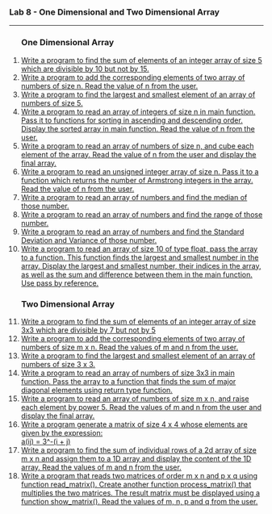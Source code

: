 ### Lab 8 - One Dimensional and Two Dimensional Array

---

<ol>
  <h3>One Dimensional Array</h3>

  <li>
    <a href="./1d-array/p01.c">
    Write a program to find the sum of elements of an integer array of size 5 which are divisible by 10 but not by 15.
    </a>
  </li>
    
  <li>
    <a href="./1d-array/p02.c">
    Write a program to add the corresponding elements of two array of numbers of size n. Read the value of n from the user.
    </a>
  </li>
     
  <li>
    <a href="./1d-array/p03.c">Write a program to find the largest and smallest element of an array of numbers of size 5.</a>
  </li>
    
  <li>
    <a href="./1d-array/p04.c">
    Write a program to read an array of integers of size n in main function. Pass it to functions for sorting in ascending and descending order. Display the sorted array in main function. Read the value of n from the user.
    </a>
  </li>
  
  <li>
    <a href="./1d-array/p05.c">
    Write a program to read an array of numbers of size n, and cube each element of the array.
    Read the value of n from the user and display the final array.
    </a>
  </li>
    
  <li>
    <a href="./1d-array/p06.c">
    Write a program to read an unsigned integer array of size n. Pass it to a function which returns the number of Armstrong integers in the array. Read the value of n from the user.
    </a>
  </li>
  
  <li>
    <a href="./1d-array/p07.c">Write a program to read an array of numbers and find the median of those number.</a>
  </li>
    
  <li>
    <a href="./1d-array/p08.c">Write a program to read an array of numbers and find the range of those number.</a>
  </li>
    
  <li>
    <a href="./1d-array/p09.c">
    Write a program to read an array of numbers and find the Standard Deviation and Variance of those number.
    </a>
  </li>
    
  <li>
    <a href="./1d-array/p10.c">
    Write a program to read an array of size 10 of type float, pass the array to a function. This function finds the largest and smallest number in the array. Display the largest and smallest number, their indices in the array, as well as the sum and difference between them in the main function. Use pass by reference.
    </a>
  </li>
      
  <h3>Two Dimensional Array</h3>

  <li>
    <a href="./2d-array/p01.c">
    Write a program to find the sum of elements of an integer array of size 3x3 which are divisible by 7 but not by 5
    </a>
  </li>
    
  <li>
    <a href="./2d-array/p02.c">
    Write a program to add the corresponding elements of two array of numbers of size m x n. Read the values of m and n from the user.
    </a>
  </li>
     
  <li>
    <a href="./2d-array/p03.c">
    Write a program to find the largest and smallest element of an array of numbers of size 3 x 3.
    </a>
  </li>
    
  <li>
    <a href="./2d-array/p04.c">
    Write a program to read an array of numbers of size 3x3 in main function. Pass the array to a function that finds the sum of major diagonal elements using return type function.
    </a>
  </li>
  
  <li>
    <a href="./2d-array/p05.c">
    Write a program to read an array of numbers of size m x n, and raise each element by power 5. Read the values of m and n from the user and display the final array.
    </a>
  </li>
    
  <li>
    <a href="./2d-array/p06.c">
    Write a program generate a matrix of size 4 x 4 whose elements are given by the expression:<br>
    a(ij) = 3^-(i + j)
    </a>
  </li>

  <li>
    <a href="./2d-array/p07.c">
    Write a program to find the sum of individual rows of a 2d array of size m x n and assign them to a 1D array and display the content of the 1D array.
    Read the values of m and n from the user.
    </a>
  </li>
    
  <li>
    <a href="./2d-array/p08.c">
    Write a program that reads two matrices of order m x n and p x q using function read_matrix().
    Create another function process_matrix() that multiplies the two matrices. The result matrix must be displayed using a function show_matrix().
    Read the values of m, n, p and q from the user.
    </a>
  </li>
    
</ol>
